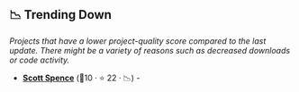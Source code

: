 ## 📉 Trending Down

_Projects that have a lower project-quality score compared to the last update. There might be a variety of reasons such as decreased downloads or code activity._

- <b><a href="https://scottspence.com/posts">Scott Spence</a></b> (🥈10 ·  ⭐ 22 · 📉) - 

